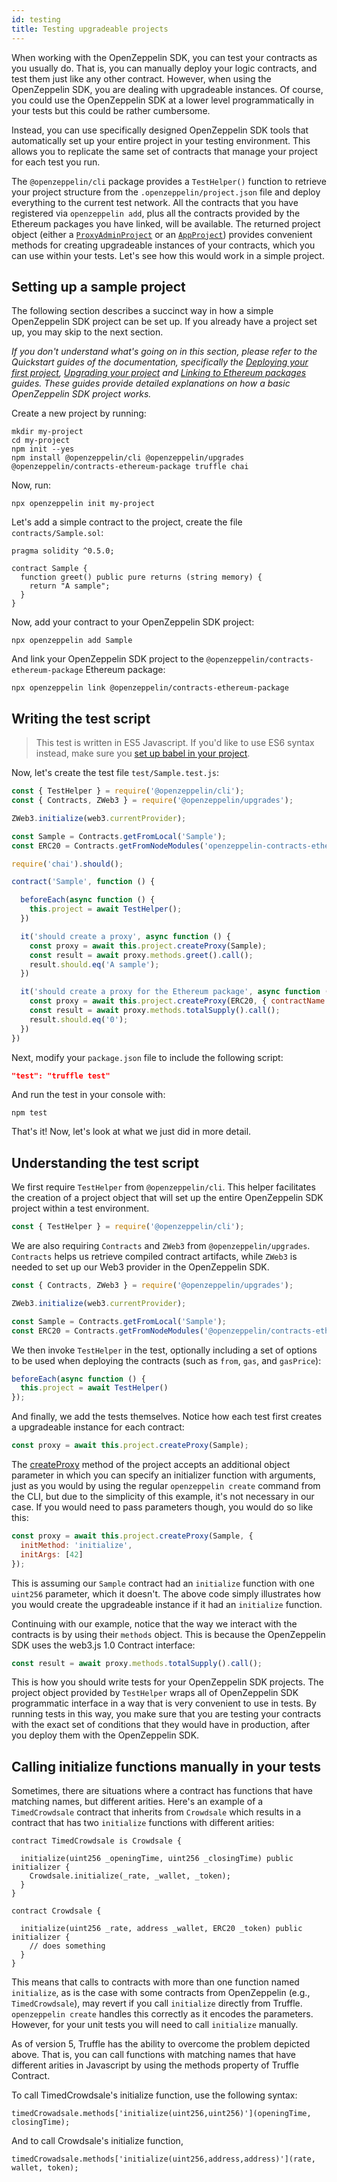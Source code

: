 ```yaml
---
id: testing
title: Testing upgradeable projects
---
```


When working with the OpenZeppelin SDK, you can test your contracts as you usually do. That is, you can manually deploy your logic contracts, and test them just like any other contract. However, when using the OpenZeppelin SDK, you are dealing with upgradeable instances. Of course, you could use the OpenZeppelin SDK at a lower level programmatically in your tests but this could be rather cumbersome.

Instead, you can use specifically designed OpenZeppelin SDK tools that automatically set up your entire project in your testing environment. This allows you to replicate the same set of contracts that manage your project for each test you run.

The `@openzeppelin/cli` package provides a `TestHelper()` function to retrieve your project structure from the `.openzeppelin/project.json` file and deploy everything to the current test network. All the contracts that you have registered via `openzeppelin add`, plus all the contracts provided by the Ethereum packages you have linked, will be available. The returned project object (either a [`ProxyAdminProject`](https://github.com/OpenZeppelin/openzeppelin-sdk/blob/v2.2.0/packages/lib/src/project/ProxyAdminProject.ts) or an [`AppProject`](https://github.com/OpenZeppelin/openzeppelin-sdk/blob/v2.2.0/packages/lib/src/project/AppProject.ts)) provides convenient methods for creating upgradeable instances of your contracts, which you can use within your tests. Let's see how this would work in a simple project.

## Setting up a sample project

The following section describes a succinct way in how a simple OpenZeppelin SDK project can be set up. If you already have a project set up, you may skip to the next section.

_If you don't understand what's going on in this section, please refer to the Quickstart guides of the documentation, specifically the [Deploying your first project](deploying), [Upgrading your project](upgrading) and [Linking to Ethereum packages](linking) guides. These guides provide detailed explanations on how a basic OpenZeppelin SDK project works._

Create a new project by running:

```console
mkdir my-project
cd my-project
npm init --yes
npm install @openzeppelin/cli @openzeppelin/upgrades @openzeppelin/contracts-ethereum-package truffle chai
```

Now, run:

```console
npx openzeppelin init my-project
```

Let's add a simple contract to the project, create the file `contracts/Sample.sol`:

```solidity
pragma solidity ^0.5.0;

contract Sample {
  function greet() public pure returns (string memory) {
    return "A sample";
  }
}
```

Now, add your contract to your OpenZeppelin SDK project:

```console
npx openzeppelin add Sample
```

And link your OpenZeppelin SDK project to the `@openzeppelin/contracts-ethereum-package` Ethereum package:

```
npx openzeppelin link @openzeppelin/contracts-ethereum-package
```

## Writing the test script

> This test is written in ES5 Javascript. If you'd like to use ES6 syntax instead, make sure you [set up babel in your project](faq#how-do-i-use-es6-javascript-syntax-in-my-tests).

Now, let's create the test file `test/Sample.test.js`:

```javascript
const { TestHelper } = require('@openzeppelin/cli');
const { Contracts, ZWeb3 } = require('@openzeppelin/upgrades');

ZWeb3.initialize(web3.currentProvider);

const Sample = Contracts.getFromLocal('Sample');
const ERC20 = Contracts.getFromNodeModules('openzeppelin-contracts-ethereum-package', 'ERC20');

require('chai').should();

contract('Sample', function () {

  beforeEach(async function () {
    this.project = await TestHelper();
  })

  it('should create a proxy', async function () {
    const proxy = await this.project.createProxy(Sample);
    const result = await proxy.methods.greet().call();
    result.should.eq('A sample');
  })

  it('should create a proxy for the Ethereum package', async function () {
    const proxy = await this.project.createProxy(ERC20, { contractName: 'StandaloneERC20', packageName: '@openzeppelin/contracts-ethereum-package' });
    const result = await proxy.methods.totalSupply().call();
    result.should.eq('0');
  })
})
```

Next, modify your `package.json` file to include the following script:

```json
"test": "truffle test"
```

And run the test in your console with:

```console
npm test
```

That's it! Now, let's look at what we just did in more detail.

## Understanding the test script

We first require `TestHelper` from `@openzeppelin/cli`. This helper facilitates the creation of a project object that will set up the entire OpenZeppelin SDK project within a test environment.

```js
const { TestHelper } = require('@openzeppelin/cli');
```

We are also requiring `Contracts` and `ZWeb3` from `@openzeppelin/upgrades`. `Contracts` helps us retrieve compiled contract artifacts, while `ZWeb3` is needed to set up our Web3 provider in the OpenZeppelin SDK.

```js
const { Contracts, ZWeb3 } = require('@openzeppelin/upgrades');

ZWeb3.initialize(web3.currentProvider);

const Sample = Contracts.getFromLocal('Sample');
const ERC20 = Contracts.getFromNodeModules('@openzeppelin/contracts-ethereum-package', 'ERC20');
```

We then invoke `TestHelper` in the test, optionally including a set of options to be used when deploying the contracts (such as `from`, `gas`, and `gasPrice`):
```js
beforeEach(async function () {
  this.project = await TestHelper()
});
```

And finally, we add the tests themselves. Notice how each test first creates a upgradeable instance for each contract:

```js
const proxy = await this.project.createProxy(Sample);
```

The [createProxy](https://github.com/OpenZeppelin/openzeppelin-sdk/blob/master/packages/lib/src/project/BaseSimpleProject.ts#L96) method of the project accepts an additional object parameter in which you can specify an initializer function with arguments, just as you would by using the regular `openzeppelin create` command from the CLI, but due to the simplicity of this example, it's not necessary in our case. If you would need to pass parameters though, you would do so like this:

```js
const proxy = await this.project.createProxy(Sample, {
  initMethod: 'initialize',
  initArgs: [42]
});
```

This is assuming our `Sample` contract had an `initialize` function with one `uint256` parameter, which it doesn't. The above code simply illustrates how you would create the upgradeable instance if it had an `initialize` function.

Continuing with our example, notice that the way we interact with the contracts is by using their `methods` object. This is because the OpenZeppelin SDK uses the web3.js 1.0 Contract interface:

```js
const result = await proxy.methods.totalSupply().call();
```

This is how you should write tests for your OpenZeppelin SDK projects. The project object provided by `TestHelper` wraps all of OpenZeppelin SDK programmatic interface in a way that is very convenient to use in tests. By running tests in this way, you make sure that you are testing your contracts with the exact set of conditions that they would have in production, after you deploy them with the OpenZeppelin SDK.

## Calling initialize functions manually in your tests

Sometimes, there are situations where a contract 
has functions that have matching names, but different arities. 
Here's an example of a `TimedCrowdsale` contract that inherits 
from `Crowdsale` which results in a contract that has two 
`initialize` functions with different arities:

```solidity
contract TimedCrowdsale is Crowdsale {

  initialize(uint256 _openingTime, uint256 _closingTime) public initializer {
    Crowdsale.initialize(_rate, _wallet, _token);
  }
}

contract Crowdsale {

  initialize(uint256 _rate, address _wallet, ERC20 _token) public initializer {
    // does something
  }
}
```

This means that calls to contracts with more than one function named `initialize`, 
as is the case with some contracts from OpenZeppelin (e.g., `TimedCrowdsale`), 
may revert if you call `initialize` directly from Truffle. `openzeppelin create` handles 
this correctly as it encodes the parameters. However, for your unit tests you will 
need to call `initialize` manually.

As of version 5, Truffle has the ability to
overcome the problem depicted above. That is, you can call functions with matching
names that have different arities in Javascript by using the methods property of Truffle Contract. 

To call TimedCrowdsale's initialize function, use the following syntax:

```
timedCrowadsale.methods['initialize(uint256,uint256)'](openingTime, closingTime);
```

And to call Crowdsale's initialize function,

```
timedCrowadsale.methods['initialize(uint256,address,address)'](rate, wallet, token);
```
